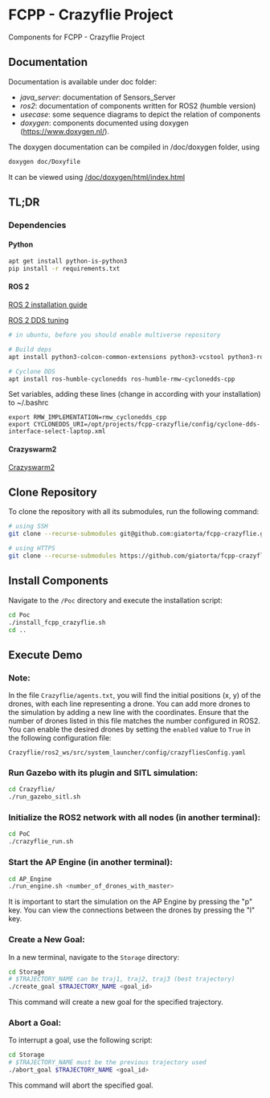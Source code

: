 # FCPP - Crazyflie Project
Components for FCPP - Crazyflie Project

## Documentation

Documentation is available under doc folder:
- *java_server*: documentation of Sensors\_Server
- *ros2*: documentation of components written for ROS2 (humble version)
- *usecase*: some sequence diagrams to depict the relation of components
- *doxygen*: components documented using doxygen (https://www.doxygen.nl/). 

The doxygen documentation can be compiled in /doc/doxygen folder, using
```bash
doxygen doc/Doxyfile 
```
It can be viewed using [/doc/doxygen/html/index.html](/doc/doxygen/html/index.html)

## TL;DR

### Dependencies

#### Python

```bash
apt get install python-is-python3
pip install -r requirements.txt
```

#### ROS 2

[ROS 2 installation guide](https://docs.ros.org/en/humble/Installation/Ubuntu-Install-Debians.html)
  
[ROS 2 DDS tuning](https://docs.ros.org/en/foxy/How-To-Guides/DDS-tuning.html)

```bash
# in ubuntu, before you should enable multiverse repository

# Build deps
apt install python3-colcon-common-extensions python3-vcstool python3-rosdep ros-humble-irobot-create-msgs

# Cyclone DDS
apt install ros-humble-cyclonedds ros-humble-rmw-cyclonedds-cpp
```

Set variables, adding these lines (change in according with your installation) to ~/.bashrc
```
export RMW_IMPLEMENTATION=rmw_cyclonedds_cpp
export CYCLONEDDS_URI=/opt/projects/fcpp-crazyflie/config/cyclone-dds-interface-select-laptop.xml
```

#### Crazyswarm2
[Crazyswarm2](https://imrclab.github.io/crazyswarm2/installation.html)

## Clone Repository

To clone the repository with all its submodules, run the following command:

```bash
# using SSH
git clone --recurse-submodules git@github.com:giatorta/fcpp-crazyflie.git

# using HTTPS
git clone --recurse-submodules https://github.com/giatorta/fcpp-crazyflie.git
```

## Install Components

Navigate to the `/Poc` directory and execute the installation script:

```sh
cd Poc
./install_fcpp_crazyflie.sh
cd ..
```

## Execute Demo

### Note:
In the file `Crazyflie/agents.txt`, you will find the initial positions (x, y) of the drones, with each line representing a drone. You can add more drones to the simulation by adding a new line with the coordinates. Ensure that the number of drones listed in this file matches the number configured in ROS2. You can enable the desired drones by setting the `enabled` value to `True` in the following configuration file:

`Crazyflie/ros2_ws/src/system_launcher/config/crazyfliesConfig.yaml`

### Run Gazebo with its plugin and SITL simulation:

```sh
cd Crazyflie/
./run_gazebo_sitl.sh
```

### Initialize the ROS2 network with all nodes (in another terminal):

```sh
cd PoC
./crazyflie_run.sh
```

### Start the AP Engine (in another terminal):

```sh
cd AP_Engine
./run_engine.sh <number_of_drones_with_master>
```

It is important to start the simulation on the AP Engine by pressing the "p" key. You can view the connections between the drones by pressing the "l" key.

### Create a New Goal:

In a new terminal, navigate to the `Storage` directory:

```sh
cd Storage
# $TRAJECTORY_NAME can be traj1, traj2, traj3 (best trajectory)
./create_goal $TRAJECTORY_NAME <goal_id>
```

This command will create a new goal for the specified trajectory.

### Abort a Goal:

To interrupt a goal, use the following script:

```sh
cd Storage
# $TRAJECTORY_NAME must be the previous trajectory used
./abort_goal $TRAJECTORY_NAME <goal_id>
```

This command will abort the specified goal.
